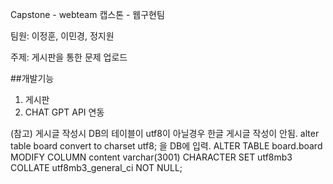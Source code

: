 Capstone - webteam
캡스톤 - 웹구현팀

팀원: 이정훈, 이민경, 정지원

주제: 게시판을 통한 문제 업로드

##개발기능

1. 게시판
2. CHAT GPT API 연동

(참고) 게시글 작성시 DB의 테이블이 utf8이 아닐경우 한글 게시글 작성이 안됨. 
alter table board convert to charset utf8; 을 DB에 입력.
ALTER TABLE board.board MODIFY COLUMN content varchar(3001) CHARACTER SET utf8mb3 COLLATE utf8mb3_general_ci NOT NULL;
